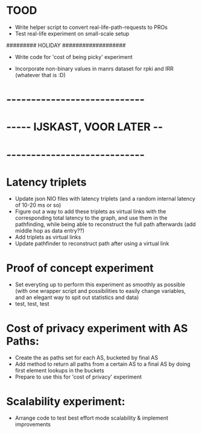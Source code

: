 # TOOD

- Write helper script to convert real-life-path-requests to PROs
- Test real-life experiment on small-scale setup

######### HOLIDAY ###################

- Write code for 'cost of being picky' experiment


- Incorporate non-binary values in manrs dataset for rpki and IRR (whatever that is :D)






# ----------------------------
# ----- IJSKAST, VOOR LATER --
# ----------------------------


# Latency triplets

- Update json NIO files with latency triplets (and a random internal latency of 10-20 ms or so)
- Figure out a way to add these triplets as virtual links with the corresponding total latency to the graph, and use them in the pathfinding, while being able to reconstruct the full path afterwards (add middle hop as data entry??)
- Add triplets as virtual links
- Update pathfinder to reconstruct path after using a virtual link

# Proof of concept experiment

- Set everyting up to perform this experiment as smoothly as possible (with one wrapper script and possibilities to easily change variables, and an elegant way to spit out statistics and data)
- test, test, test

# Cost of privacy experiment with AS Paths:

- Create the as paths set for each AS, bucketed by final AS
- Add method to return all paths from a certain AS to a final AS by doing first element lookups in the buckets
- Prepare to use this for 'cost of privacy' experiment

# Scalability experiment:

- Arrange code to test best effort mode scalability & implement improvements

